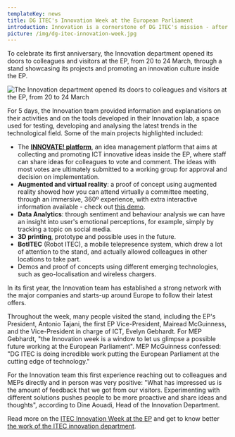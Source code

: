```yaml
---
templateKey: news
title: DG ITEC's Innovation Week at the European Parliament
introduction: Innovation is a cornerstone of DG ITEC's mission - after all, we are the Directorate-General for Innovation and Technological Support. The ITEC Innovation department was set up in February 2016 to introduce and stimulate technological innovation inside the EP. The first anniversary of the department was celebrated with an interactive stand where colleagues could try different new technologies and see their possible use for our work.
picture: /img/dg-itec-innovation-week.jpg
---
```


To celebrate its first anniversary, the Innovation department opened its doors to colleagues and visitors at the EP, from 20 to 24 March, through a stand showcasing its projects and promoting an innovation culture inside the EP.

![The Innovation department opened its doors to colleagues and visitors at the EP, from 20 to 24 March](/img/dg-itec-innovation-week-1.jpg)

For 5 days, the Innovation team provided information and explanations on their activities and on the tools developed in their Innovation lab, a space used for testing, developing and analysing the latest trends in the technological field. Some of the main projects highlighted included:

- The **[INNOVATE! platform](http://www.innovate.ep.parl.union.eu/display/IN/new+home)**, an idea management platform that aims at collecting and promoting ICT innovative ideas inside the EP, where staff can share ideas for colleagues to vote and comment. The ideas with most votes are ultimately submitted to a working group for approval and decision on implementation.
- **Augmented and virtual reality**: a proof of concept using augmented reality showed how you can attend virtually a committee meeting, through an immersive, 360º experience, with extra interactive information available - check out [this demo](https://www.youtube.com/watch?v=imf9OyWALVA).
- **Data Analytics**: through sentiment and behaviour analysis we can have an insight into user's emotional perceptions, for example, simply by tracking a topic on social media.
- **3D printing**, prototype and possible uses in the future.
- **BotITEC** (Robot ITEC), a mobile telepresence system, which drew a lot of attention to the stand, and actually allowed colleagues in other locations to take part.
- Demos and proof of concepts using different emerging technologies, such as geo-localisation and wireless chargers.

In its first year, the Innovation team has established a strong network with the major companies and starts-up around Europe to follow their latest offers.

Throughout the week, many people visited the stand, including the EP's President, Antonio Tajani, the first EP Vice-President, Mairead McGuinness, and the Vice-President in charge of ICT, Evelyn Gebhardt. For MEP Gebhardt, "the Innovation week is a window to let us glimpse a possible future working at the European Parliament". MEP McGuinness confessed: "DG ITEC is doing incredible work putting the European Parliament at the cutting edge of technology."

For the Innovation team this first experience reaching out to colleagues and MEPs directly and in person was very positive: "What has impressed us is the amount of feedback that we got from our visitors. Experimenting with different solutions pushes people to be more proactive and share ideas and thoughts", according to Dine Aouadi, Head of the Innovation Department.

Read more on the [ITEC Innovation Week at the EP](http://ep-technology.tumblr.com/post/158964025724/innovation-week-at-the-european-parliament) and get to know better [the work of the ITEC innovation department](http://ep-technology.tumblr.com/post/159407690454/introducing-dg-itecs-innovation-department).
